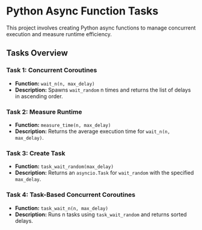 # Python Async Function Tasks

This project involves creating Python async functions to manage concurrent execution and measure runtime efficiency.

## Tasks Overview

### Task 1: Concurrent Coroutines

- **Function:** `wait_n(n, max_delay)`
- **Description:** Spawns `wait_random` n times and returns the list of delays in ascending order.

### Task 2: Measure Runtime

- **Function:** `measure_time(n, max_delay)`
- **Description:** Returns the average execution time for `wait_n(n, max_delay)`.

### Task 3: Create Task

- **Function:** `task_wait_random(max_delay)`
- **Description:** Returns an `asyncio.Task` for `wait_random` with the specified `max_delay`.

### Task 4: Task-Based Concurrent Coroutines

- **Function:** `task_wait_n(n, max_delay)`
- **Description:** Runs n tasks using `task_wait_random` and returns sorted delays.
